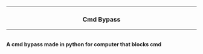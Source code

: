 -----
### <p align="center">Cmd Bypass</p>
-----
<br>
<strong>
A cmd bypass made in python for computer that blocks cmd
<br>
</strong>
<br>
